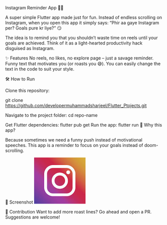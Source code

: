 Instagram Reminder App 🚫📱

A super simple Flutter app made just for fun.
Instead of endless scrolling on Instagram, when you open this app it simply says:
“Phir aa gaye Instagram per? Goals pure kr liye?” 😏

The idea is to remind you that you shouldn’t waste time on reels until your goals are achieved.
Think of it as a light-hearted productivity hack disguised as Instagram.

✨ Features
No reels, no likes, no explore page – just a savage reminder.
Funny text that motivates you (or roasts you 😅).
You can easily change the text in the code to suit your style.

🛠 How to Run

Clone this repository:

git clone https://github.com/developermuhammadsharjeel/Flutter_Ptojects.git

Navigate to the project folder:
cd repo-name

Get Flutter dependencies:
flutter pub get
Run the app:
flutter run
🎯 Why this app?

Because sometimes we need a funny push instead of motivational speeches.
This app is a reminder to focus on your goals instead of doom-scrolling.

📸 Screenshot 
![App Screenshot](assets/instagram_logo.png)

🤝 Contribution
Want to add more roast lines? Go ahead and open a PR.
Suggestions are welcome!

